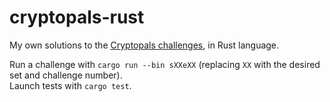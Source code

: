 # cryptopals-rust

My own solutions to the [Cryptopals challenges](https://cryptopals.com), in Rust language.

Run a challenge with `cargo run --bin sXXeXX` (replacing `XX` with the desired set and challenge number).   
Launch tests with `cargo test`.
